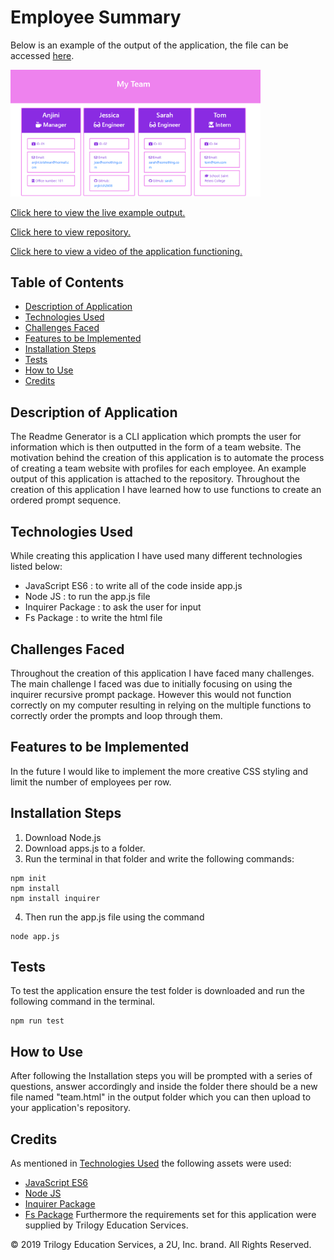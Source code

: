 # Employee Summary
Below is an example of the output of the application, the file can be accessed [here](output/team.html).


<img src="output/output.png" width="400"  alt="Output Example"/>

[Click here to view the live example output.](https://anjkrish2608.github.io/employeeSummary/output/team.html)

[Click here to view repository.](https://github.com/anjkrish2608/employeeSummary)

[Click here to view a video of the application functioning.](https://drive.google.com/file/d/1WO7gNZV8USGhKwzZ8ZH-sVZbRKCZoBk2/view)

## Table of Contents

* [Description of Application](#des)
* [Technologies Used](#tech)
* [Challenges Faced](#chall)
* [Features to be Implemented](#dev)
* [Installation Steps](#insta)
* [Tests](#tests)
* [How to Use](#use)
* [Credits](#cred)

<a id="des"></a>

## Description of Application
The Readme Generator is a CLI application which prompts the user for information which is then outputted in the form of a team website. The motivation behind the creation of this application is to automate the process of creating a team website with profiles for each employee. An example output of this application is attached to the repository. Throughout the creation of this application I have learned how to use functions to create an ordered prompt sequence.

<a id="tech"></a>

## Technologies Used
While creating this application I have used many different technologies listed below:

* JavaScript ES6 : to write all of the code inside app.js
* Node JS : to run the app.js file
* Inquirer Package : to ask the user for input
* Fs Package : to write the html file

<a id="chall"></a>

## Challenges Faced
Throughout the creation of this application I have faced many challenges. The main challenge I faced was due to initially focusing on using the inquirer recursive prompt package. However this would not function correctly on my computer resulting in relying on the multiple functions to correctly order the prompts and loop through them.

<a id="dev"></a>

## Features to be Implemented
In the future I would like to implement the more creative CSS styling and limit the number of employees per row.


<a id="insta"></a>

## Installation Steps
1. Download Node.js
2. Download apps.js to a folder.
3. Run the terminal in that folder and write the following commands:
```
npm init
npm install
npm install inquirer
```
4. Then run the app.js file using the command
```
node app.js
```

<a id="tests"></a>

## Tests
To test the application ensure the test folder is downloaded and run the following command in the terminal.
```
npm run test
```

<a id="use"></a>

## How to Use
After following the Installation steps you will be prompted with a series of questions, answer accordingly and inside the folder there should be a new file named \"team.html\" in the output folder which you can then upload to your application's repository.

<a id="cred"></a>

## Credits
As mentioned in [Technologies Used](#tech) the following assets were used:
* [JavaScript ES6](https://www.javascript.com/)
* [Node JS](https://nodejs.org/en/)
* [Inquirer Package](https://www.npmjs.com/package/inquirer)
* [Fs Package](https://www.npmjs.com/package/fs)
Furthermore the requirements set for this application were supplied by Trilogy Education Services.

© 2019 Trilogy Education Services, a 2U, Inc. brand. All Rights Reserved.